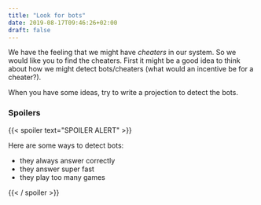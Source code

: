 ```yaml
---
title: "Look for bots"
date: 2019-08-17T09:46:26+02:00
draft: false
---
```


We have the feeling that we might have *cheaters* in our system. So we would like you to find the cheaters.
First it might be a good idea to think about how we might detect bots/cheaters (what would an incentive be for a cheater?).

When you have some ideas, try to write a projection to detect the bots.

### Spoilers

{{< spoiler text="SPOILER ALERT" >}}

Here are some ways to detect bots:

- they always answer correctly
- they answer super fast
- they play too many games

{{< / spoiler >}}

